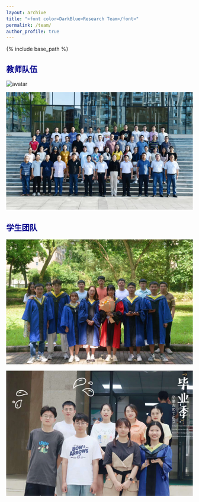 ```yaml
---
layout: archive
title: "<font color=DarkBlue>Research Team</font>"
permalink: /team/
author_profile: true
---
```


{% include base_path %}

## <font color=DarkBlue>教师队伍</font>

![avatar](/images/xibu.jpg)

![avatar](/images/school.jpg)




## <font color=DarkBlue>学生团队</font>  

![avatar](/images/graduate1.jpg)

![avatar](/images/graduate2.jpg)